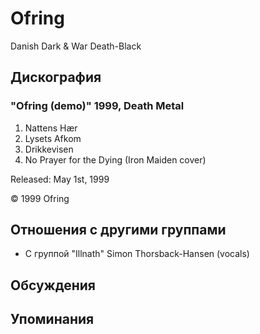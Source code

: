 # Ofring

Danish Dark & War Death-Black

## Дискография

### "Ofring (demo)" 1999, Death Metal

1. Nattens H&aelig;r
2. Lysets Afkom
3. Drikkevisen
4. No Prayer for the Dying (Iron Maiden cover)

Released: May 1st, 1999

&copy; 1999 Ofring


## Отношения с другими группами

* C группой "Illnath" Simon Thorsback-Hansen (vocals)

## Обсуждения


## Упоминания

